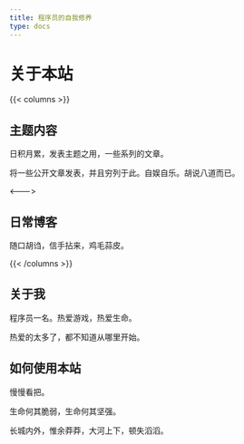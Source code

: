 ```yaml
---
title: 程序员的自我修养
type: docs
---
```


# 关于本站

{{< columns >}}
## 主题内容

日积月累，发表主题之用，一些系列的文章。

将一些公开文章发表，并且穷列于此。自娱自乐。胡说八道而已。

<--->

## 日常博客

随口胡诌，信手拈来，鸡毛蒜皮。

{{< /columns >}}


## 关于我

程序员一名。热爱游戏，热爱生命。

热爱的太多了，都不知道从哪里开始。



## 如何使用本站

慢慢看把。

生命何其脆弱，生命何其坚强。

长城内外，惟余莽莽，大河上下，顿失滔滔。
